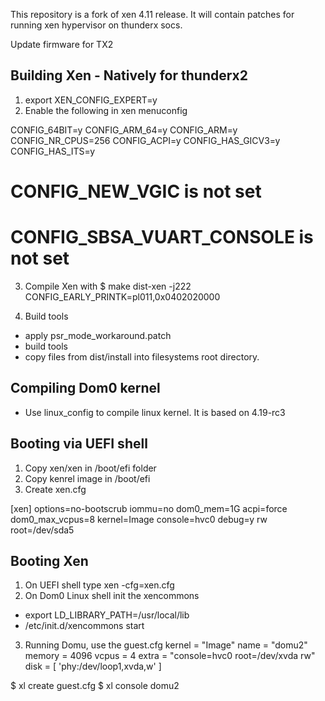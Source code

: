 This repository is a fork of xen 4.11 release.
It will contain patches for running xen hypervisor on thunderx socs.

Update firmware for TX2 

Building Xen - Natively for thunderx2 
----------------------------------------
1. export XEN_CONFIG_EXPERT=y
2. Enable the following in xen menuconfig

CONFIG_64BIT=y
CONFIG_ARM_64=y
CONFIG_ARM=y
CONFIG_NR_CPUS=256
CONFIG_ACPI=y
CONFIG_HAS_GICV3=y
CONFIG_HAS_ITS=y
# CONFIG_NEW_VGIC is not set
# CONFIG_SBSA_VUART_CONSOLE is not set

3. Compile Xen with
$ make dist-xen   -j222 CONFIG_EARLY_PRINTK=pl011,0x0402020000

4. Build tools 
- apply psr_mode_workaround.patch 
- build tools 
- copy files from dist/install into filesystems root directory.

Compiling Dom0 kernel
---------------------
- Use linux_config to compile linux kernel. It is based on 4.19-rc3

Booting via UEFI shell
------------------------- 
1. Copy xen/xen in /boot/efi folder
2. Copy kenrel image in /boot/efi
3. Create xen.cfg 

[xen]
options=no-bootscrub iommu=no dom0_mem=1G acpi=force  dom0_max_vcpus=8 
kernel=Image console=hvc0 debug=y rw root=/dev/sda5 

Booting Xen
----------------
1. On UEFI shell type 
	xen -cfg=xen.cfg
2. On Dom0 Linux shell init the xencommons
- export LD_LIBRARY_PATH=/usr/local/lib
- /etc/init.d/xencommons start

3. Running Domu, use the guest.cfg
kernel = "Image" 
name = "domu2"
memory = 4096
vcpus = 4
extra = "console=hvc0 root=/dev/xvda rw"
disk = [ 'phy:/dev/loop1,xvda,w' ]

$ xl create guest.cfg
$ xl console domu2
   

